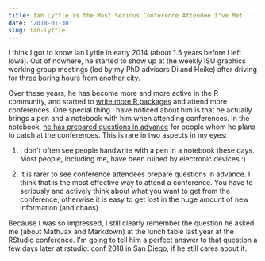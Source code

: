 ```yaml
---
title: Ian Lyttle is the Most Serious Conference Attendee I've Met
date: '2018-01-30'
slug: ian-lyttle
---
```


I think I got to know Ian Lyttle in early 2014 (about 1.5 years before I left Iowa). Out of nowhere, he started to show up at the weekly ISU graphics working group meetings (led by my PhD advisors Di and Heike) after driving for three boring hours from another city.

Over these years, he has become more and more active in the R community, and started to [write more R packages](https://github.com/ijlyttle) and attend more conferences. One special thing I have noticed about him is that he actually brings a pen and a notebook with him when attending conferences. In the notebook, [he has prepared questions in advance](https://tw.com/ijlyttle/status/958408134074122240) for people whom he plans to catch at the conferences. This is rare in two aspects in my eyes:

1. I don't often see people handwrite with a pen in a notebook these days. Most people, including me, have been ruined by electronic devices :)

1. It is rarer to see conference attendees prepare questions in advance. I think that is the most effective way to attend a conference. You have to seriously and actively think about what you want to get from the conference, otherwise it is easy to get lost in the huge amount of new information (and chaos).

Because I was so impressed, I still clearly remember the question he asked me (about MathJax and Markdown) at the lunch table last year at the RStudio conference. I'm going to tell him a perfect answer to that question a few days later at rstudio::conf 2018 in San Diego, if he still cares about it.
